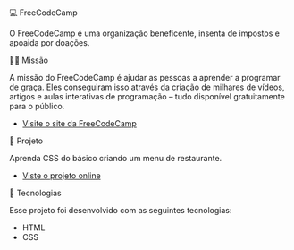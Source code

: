 💻 FreeCodeCamp

O FreeCodeCamp é uma organização beneficente, insenta de impostos e apoaida por doações.

👨‍💻 Missão 

A missão do FreeCodeCamp é ajudar as pessoas a aprender a programar de graça. Eles conseguiram isso através da criação de milhares de vídeos, artigos e aulas interativas de programação – tudo disponível gratuitamente para o público. 

- [Visite o site da FreeCodeCamp](https://www.freecodecamp.org/learn)

🔖 Projeto

Aprenda CSS do básico criando um menu de restaurante. 
- [Viste o projeto online](https://https://gabrielaspenha.github.io/Coffee-Menu/)

🚀 Tecnologias

Esse projeto foi desenvolvido com as seguintes tecnologias:

- HTML
- CSS